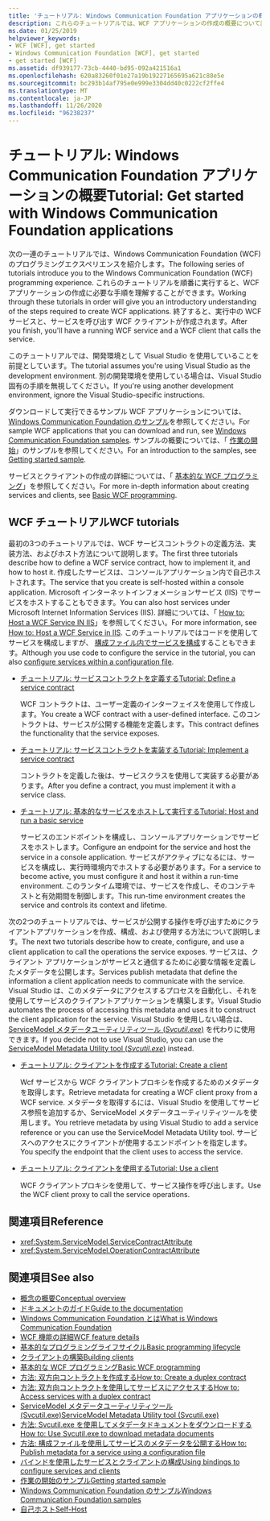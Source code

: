 ```yaml
---
title: 'チュートリアル: Windows Communication Foundation アプリケーションの概要'
description: これらのチュートリアルでは、WCF アプリケーションの作成の概要について説明します。
ms.date: 01/25/2019
helpviewer_keywords:
- WCF [WCF], get started
- Windows Communication Foundation [WCF], get started
- get started [WCF]
ms.assetid: df939177-73cb-4440-bd95-092a421516a1
ms.openlocfilehash: 620a83260f01e27a19b19227165695a621c88e5e
ms.sourcegitcommit: bc293b14af795e0e999e3304dd40c0222cf2ffe4
ms.translationtype: MT
ms.contentlocale: ja-JP
ms.lasthandoff: 11/26/2020
ms.locfileid: "96238237"
---
```

# <a name="tutorial-get-started-with-windows-communication-foundation-applications"></a><span data-ttu-id="67bbe-103">チュートリアル: Windows Communication Foundation アプリケーションの概要</span><span class="sxs-lookup"><span data-stu-id="67bbe-103">Tutorial: Get started with Windows Communication Foundation applications</span></span>

<span data-ttu-id="67bbe-104">次の一連のチュートリアルでは、Windows Communication Foundation (WCF) のプログラミングエクスペリエンスを紹介します。</span><span class="sxs-lookup"><span data-stu-id="67bbe-104">The following series of tutorials introduce you to the Windows Communication Foundation (WCF) programming experience.</span></span> <span data-ttu-id="67bbe-105">これらのチュートリアルを順番に実行すると、WCF アプリケーションの作成に必要な手順を理解することができます。</span><span class="sxs-lookup"><span data-stu-id="67bbe-105">Working through these tutorials in order will give you an introductory understanding of the steps required to create WCF applications.</span></span> <span data-ttu-id="67bbe-106">終了すると、実行中の WCF サービスと、サービスを呼び出す WCF クライアントが作成されます。</span><span class="sxs-lookup"><span data-stu-id="67bbe-106">After you finish, you'll have a running WCF service and a WCF client that calls the service.</span></span>

<span data-ttu-id="67bbe-107">このチュートリアルでは、開発環境として Visual Studio を使用していることを前提としています。</span><span class="sxs-lookup"><span data-stu-id="67bbe-107">The tutorial assumes you're using Visual Studio as the development environment.</span></span> <span data-ttu-id="67bbe-108">別の開発環境を使用している場合は、Visual Studio 固有の手順を無視してください。</span><span class="sxs-lookup"><span data-stu-id="67bbe-108">If you're using another development environment, ignore the Visual Studio-specific instructions.</span></span>

<span data-ttu-id="67bbe-109">ダウンロードして実行できるサンプル WCF アプリケーションについては、 [Windows Communication Foundation のサンプル](samples/index.md)を参照してください。</span><span class="sxs-lookup"><span data-stu-id="67bbe-109">For sample WCF applications that you can download and run, see [Windows Communication Foundation samples](samples/index.md).</span></span> <span data-ttu-id="67bbe-110">サンプルの概要については、「 [作業の開始](samples/getting-started-sample.md)」のサンプルを参照してください。</span><span class="sxs-lookup"><span data-stu-id="67bbe-110">For an introduction to the samples, see [Getting started sample](samples/getting-started-sample.md).</span></span>

<span data-ttu-id="67bbe-111">サービスとクライアントの作成の詳細については、「 [基本的な WCF プログラミング](basic-wcf-programming.md)」を参照してください。</span><span class="sxs-lookup"><span data-stu-id="67bbe-111">For more in-depth information about creating services and clients, see [Basic WCF programming](basic-wcf-programming.md).</span></span>

## <a name="wcf-tutorials"></a><span data-ttu-id="67bbe-112">WCF チュートリアル</span><span class="sxs-lookup"><span data-stu-id="67bbe-112">WCF tutorials</span></span>

<span data-ttu-id="67bbe-113">最初の3つのチュートリアルでは、WCF サービスコントラクトの定義方法、実装方法、およびホスト方法について説明します。</span><span class="sxs-lookup"><span data-stu-id="67bbe-113">The first three tutorials describe how to define a WCF service contract, how to implement it, and how to host it.</span></span> <span data-ttu-id="67bbe-114">作成したサービスは、コンソールアプリケーション内で自己ホストされます。</span><span class="sxs-lookup"><span data-stu-id="67bbe-114">The service that you create is self-hosted within a console application.</span></span> <span data-ttu-id="67bbe-115">Microsoft インターネットインフォメーションサービス (IIS) でサービスをホストすることもできます。</span><span class="sxs-lookup"><span data-stu-id="67bbe-115">You can also host services under Microsoft Internet Information Services (IIS).</span></span> <span data-ttu-id="67bbe-116">詳細については、「 [How to: Host a WCF Service IN IIS](feature-details/how-to-host-a-wcf-service-in-iis.md)」を参照してください。</span><span class="sxs-lookup"><span data-stu-id="67bbe-116">For more information, see [How to: Host a WCF Service in IIS](feature-details/how-to-host-a-wcf-service-in-iis.md).</span></span> <span data-ttu-id="67bbe-117">このチュートリアルではコードを使用してサービスを構成しますが、 [構成ファイル内でサービスを構成](configuring-services-using-configuration-files.md)することもできます。</span><span class="sxs-lookup"><span data-stu-id="67bbe-117">Although you use code to configure the service in the tutorial, you can also [configure services within a configuration file](configuring-services-using-configuration-files.md).</span></span>

- [<span data-ttu-id="67bbe-118">チュートリアル: サービスコントラクトを定義する</span><span class="sxs-lookup"><span data-stu-id="67bbe-118">Tutorial: Define a service contract</span></span>](how-to-define-a-wcf-service-contract.md)

    <span data-ttu-id="67bbe-119">WCF コントラクトは、ユーザー定義のインターフェイスを使用して作成します。</span><span class="sxs-lookup"><span data-stu-id="67bbe-119">You create a WCF contract with a user-defined interface.</span></span> <span data-ttu-id="67bbe-120">このコントラクトは、サービスが公開する機能を定義します。</span><span class="sxs-lookup"><span data-stu-id="67bbe-120">This contract defines the functionality that the service exposes.</span></span>

- [<span data-ttu-id="67bbe-121">チュートリアル: サービスコントラクトを実装する</span><span class="sxs-lookup"><span data-stu-id="67bbe-121">Tutorial: Implement a service contract</span></span>](how-to-implement-a-wcf-contract.md)

    <span data-ttu-id="67bbe-122">コントラクトを定義した後は、サービスクラスを使用して実装する必要があります。</span><span class="sxs-lookup"><span data-stu-id="67bbe-122">After you define a contract, you must implement it with a service class.</span></span>

- [<span data-ttu-id="67bbe-123">チュートリアル: 基本的なサービスをホストして実行する</span><span class="sxs-lookup"><span data-stu-id="67bbe-123">Tutorial: Host and run a basic service</span></span>](how-to-host-and-run-a-basic-wcf-service.md)

    <span data-ttu-id="67bbe-124">サービスのエンドポイントを構成し、コンソールアプリケーションでサービスをホストします。</span><span class="sxs-lookup"><span data-stu-id="67bbe-124">Configure an endpoint for the service and host the service in a console application.</span></span> <span data-ttu-id="67bbe-125">サービスがアクティブになるには、サービスを構成し、実行時環境内でホストする必要があります。</span><span class="sxs-lookup"><span data-stu-id="67bbe-125">For a service to become active, you must configure it and host it within a run-time environment.</span></span> <span data-ttu-id="67bbe-126">このランタイム環境では、サービスを作成し、そのコンテキストと有効期間を制御します。</span><span class="sxs-lookup"><span data-stu-id="67bbe-126">This run-time environment creates the service and controls its context and lifetime.</span></span>

<span data-ttu-id="67bbe-127">次の2つのチュートリアルでは、サービスが公開する操作を呼び出すためにクライアントアプリケーションを作成、構成、および使用する方法について説明します。</span><span class="sxs-lookup"><span data-stu-id="67bbe-127">The next two tutorials describe how to create, configure, and use a client application to call the operations the service exposes.</span></span> <span data-ttu-id="67bbe-128">サービスは、クライアント アプリケーションがサービスと通信するために必要な情報を定義したメタデータを公開します。</span><span class="sxs-lookup"><span data-stu-id="67bbe-128">Services publish metadata that define the information a client application needs to communicate with the service.</span></span> <span data-ttu-id="67bbe-129">Visual Studio は、このメタデータにアクセスするプロセスを自動化し、それを使用してサービスのクライアントアプリケーションを構築します。</span><span class="sxs-lookup"><span data-stu-id="67bbe-129">Visual Studio automates the process of accessing this metadata and uses it to construct the client application for the service.</span></span> <span data-ttu-id="67bbe-130">Visual Studio を使用しない場合は、 [ServiceModel メタデータユーティリティツール (*Svcutil.exe*)](servicemodel-metadata-utility-tool-svcutil-exe.md) を代わりに使用できます。</span><span class="sxs-lookup"><span data-stu-id="67bbe-130">If you decide not to use Visual Studio, you can use the [ServiceModel Metadata Utility tool (*Svcutil.exe*)](servicemodel-metadata-utility-tool-svcutil-exe.md) instead.</span></span>

- [<span data-ttu-id="67bbe-131">チュートリアル: クライアントを作成する</span><span class="sxs-lookup"><span data-stu-id="67bbe-131">Tutorial: Create a client</span></span>](how-to-create-a-wcf-client.md)

    <span data-ttu-id="67bbe-132">Wcf サービスから WCF クライアントプロキシを作成するためのメタデータを取得します。</span><span class="sxs-lookup"><span data-stu-id="67bbe-132">Retrieve metadata for creating a WCF client proxy from a WCF service.</span></span> <span data-ttu-id="67bbe-133">メタデータを取得するには、Visual Studio を使用してサービス参照を追加するか、ServiceModel メタデータユーティリティツールを使用します。</span><span class="sxs-lookup"><span data-stu-id="67bbe-133">You retrieve metadata by using Visual Studio to add a service reference or you can use the ServiceModel Metadata Utility tool.</span></span> <span data-ttu-id="67bbe-134">サービスへのアクセスにクライアントが使用するエンドポイントを指定します。</span><span class="sxs-lookup"><span data-stu-id="67bbe-134">You specify the endpoint that the client uses to access the service.</span></span>

- [<span data-ttu-id="67bbe-135">チュートリアル: クライアントを使用する</span><span class="sxs-lookup"><span data-stu-id="67bbe-135">Tutorial: Use a client</span></span>](how-to-use-a-wcf-client.md)

    <span data-ttu-id="67bbe-136">WCF クライアントプロキシを使用して、サービス操作を呼び出します。</span><span class="sxs-lookup"><span data-stu-id="67bbe-136">Use the WCF client proxy to call the service operations.</span></span>

## <a name="reference"></a><span data-ttu-id="67bbe-137">関連項目</span><span class="sxs-lookup"><span data-stu-id="67bbe-137">Reference</span></span>

- <xref:System.ServiceModel.ServiceContractAttribute>
- <xref:System.ServiceModel.OperationContractAttribute>

## <a name="see-also"></a><span data-ttu-id="67bbe-138">関連項目</span><span class="sxs-lookup"><span data-stu-id="67bbe-138">See also</span></span>

- [<span data-ttu-id="67bbe-139">概念の概要</span><span class="sxs-lookup"><span data-stu-id="67bbe-139">Conceptual overview</span></span>](conceptual-overview.md)
- [<span data-ttu-id="67bbe-140">ドキュメントのガイド</span><span class="sxs-lookup"><span data-stu-id="67bbe-140">Guide to the documentation</span></span>](guide-to-the-documentation.md)
- [<span data-ttu-id="67bbe-141">Windows Communication Foundation とは</span><span class="sxs-lookup"><span data-stu-id="67bbe-141">What is Windows Communication Foundation</span></span>](whats-wcf.md)
- [<span data-ttu-id="67bbe-142">WCF 機能の詳細</span><span class="sxs-lookup"><span data-stu-id="67bbe-142">WCF feature details</span></span>](feature-details/index.md)
- [<span data-ttu-id="67bbe-143">基本的なプログラミングライフサイクル</span><span class="sxs-lookup"><span data-stu-id="67bbe-143">Basic programming lifecycle</span></span>](basic-programming-lifecycle.md)
- [<span data-ttu-id="67bbe-144">クライアントの構築</span><span class="sxs-lookup"><span data-stu-id="67bbe-144">Building clients</span></span>](building-clients.md)
- [<span data-ttu-id="67bbe-145">基本的な WCF プログラミング</span><span class="sxs-lookup"><span data-stu-id="67bbe-145">Basic WCF programming</span></span>](basic-wcf-programming.md)
- [<span data-ttu-id="67bbe-146">方法: 双方向コントラクトを作成する</span><span class="sxs-lookup"><span data-stu-id="67bbe-146">How to: Create a duplex contract</span></span>](feature-details/how-to-create-a-duplex-contract.md)
- [<span data-ttu-id="67bbe-147">方法: 双方向コントラクトを使用してサービスにアクセスする</span><span class="sxs-lookup"><span data-stu-id="67bbe-147">How to: Access services with a duplex contract</span></span>](feature-details/how-to-access-services-with-a-duplex-contract.md)
- [<span data-ttu-id="67bbe-148">ServiceModel メタデータユーティリティツール (Svcutil.exe)</span><span class="sxs-lookup"><span data-stu-id="67bbe-148">ServiceModel Metadata Utility tool (Svcutil.exe)</span></span>](servicemodel-metadata-utility-tool-svcutil-exe.md)
- [<span data-ttu-id="67bbe-149">方法: Svcutil.exe を使用してメタデータドキュメントをダウンロードする</span><span class="sxs-lookup"><span data-stu-id="67bbe-149">How to: Use Svcutil.exe to download metadata documents</span></span>](feature-details/how-to-use-svcutil-exe-to-download-metadata-documents.md)
- [<span data-ttu-id="67bbe-150">方法: 構成ファイルを使用してサービスのメタデータを公開する</span><span class="sxs-lookup"><span data-stu-id="67bbe-150">How to: Publish metadata for a service using a configuration file</span></span>](feature-details/how-to-publish-metadata-for-a-service-using-a-configuration-file.md)
- [<span data-ttu-id="67bbe-151">バインドを使用したサービスとクライアントの構成</span><span class="sxs-lookup"><span data-stu-id="67bbe-151">Using bindings to configure services and clients</span></span>](using-bindings-to-configure-services-and-clients.md)
- [<span data-ttu-id="67bbe-152">作業の開始のサンプル</span><span class="sxs-lookup"><span data-stu-id="67bbe-152">Getting started sample</span></span>](samples/getting-started-sample.md)
- [<span data-ttu-id="67bbe-153">Windows Communication Foundation のサンプル</span><span class="sxs-lookup"><span data-stu-id="67bbe-153">Windows Communication Foundation samples</span></span>](samples/index.md)
- [<span data-ttu-id="67bbe-154">自己ホスト</span><span class="sxs-lookup"><span data-stu-id="67bbe-154">Self-Host</span></span>](samples/self-host.md)
